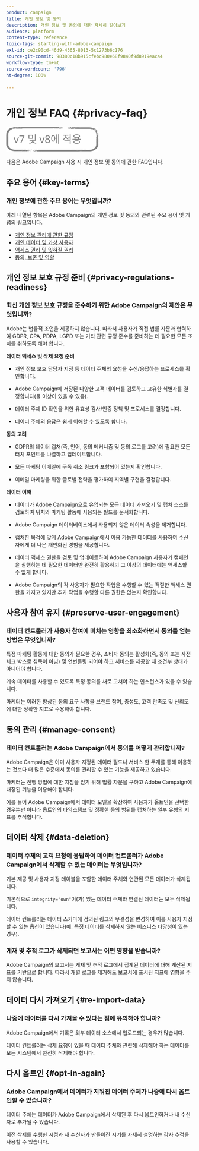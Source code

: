 ```yaml
---
product: campaign
title: 개인 정보 및 동의
description: 개인 정보 및 동의에 대한 자세히 알아보기
audience: platform
content-type: reference
topic-tags: starting-with-adobe-campaign
exl-id: ce2c90cd-46d9-4365-8013-5c1273b6c176
source-git-commit: 98380c18b915cfebc980e68f9840f9d8919eaca4
workflow-type: tm+mt
source-wordcount: '796'
ht-degree: 100%

---
```


# 개인 정보 FAQ {#privacy-faq}

![](../../assets/common.svg)

다음은 Adobe Campaign 사용 시 개인 정보 및 동의에 관한 FAQ입니다.

## 주요 용어 {#key-terms}

### 개인 정보에 관한 주요 용어는 무엇입니까?

아래 나열된 항목은 Adobe Campaign의 개인 정보 및 동의와 관련된 주요 용어 및 개념의 링크입니다.

* [개인 정보 관리에 관한 규정](../../platform/using/privacy-management.md#privacy-management-regulations)
* [개인 데이터 및 가상 사용자](../../platform/using/privacy-and-recommendations.md#personal-data)
* [액세스 권리 및 잊혀질 권리](../../platform/using/privacy-management.md#right-access-forgotten)
* [동의, 보존 및 역할](../../platform/using/privacy-management.md#consent-retention-roles)

## 개인 정보 보호 규정 준비 {#privacy-regulations-readiness}

### 최신 개인 정보 보호 규정을 준수하기 위한 Adobe Campaign의 제안은 무엇입니까?

Adobe는 법률적 조언을 제공하지 않습니다. 따라서 사용자가 직접 법률 자문과 협력하여 GDPR, CPA, PDPA, LGPD 또는 기타 관련 규정 준수를 준비하는 데 필요한 모든 조치를 취하도록 해야 합니다.

**데이터 액세스 및 삭제 요청 준비**

* 개인 정보 보호 담당자 지정 등 데이터 주체의 요청을 수신/응답하는 프로세스를 확인합니다.

* Adobe Campaign에 저장된 다양한 고객 데이터를 검토하고 고유한 식별자를 결정합니다(둘 이상이 있을 수 있음).

* 데이터 주체 ID 확인을 위한 유효성 검사/인증 정책 및 프로세스를 결정합니다.

* 데이터 주체의 응답은 쉽게 이해할 수 있도록 합니다.

**동의 고려**

* GDPR의 데이터 캡처(즉, 언어, 동의 메커니즘 및 동의 로그를 고려)에 필요한 모든 터치 포인트를 나열하고 업데이트합니다.

* 모든 마케팅 이메일에 구독 취소 링크가 포함되어 있는지 확인합니다.

* 이메일 마케팅을 위한 글로벌 전략을 평가하여 지역별 구현을 결정합니다.

**데이터 이해**

* 데이터가 Adobe Campaign으로 유입되는 모든 데이터 가져오기 및 캡처 소스를 검토하여 위치와 마케팅 활동에 사용되는 필드를 문서화합니다.

* Adobe Campaign 데이터베이스에서 사용되지 않은 데이터 속성을 제거합니다.

* 캡처한 목적에 맞게 Adobe Campaign에서 이용 가능한 데이터를 사용하여 수신자에게 더 나은 개인화된 경험을 제공합니다.

* 데이터 액세스 권한을 검토 및 업데이트하여 Adobe Campaign 사용자가 캠페인을 실행하는 데 필요한 데이터만 완전히 활용하되 그 이상의 데이터에는 액세스할 수 없게 합니다.

* Adobe Campaign의 각 사용자가 필요한 작업을 수행할 수 있는 적절한 액세스 권한을 가지고 있지만 추가 작업을 수행할 다른 권한은 없는지 확인합니다.

## 사용자 참여 유지 {#preserve-user-engagement}

### 데이터 컨트롤러가 사용자 참여에 미치는 영향을 최소화하면서 동의를 얻는 방법은 무엇입니까?

특정 마케팅 활동에 대한 동의가 필요한 경우, 소비자 동의는 활성화(즉, 동의 또는 사전 체크 박스로 침묵이 아님) 및 언번들링 되어야 하고 서비스를 제공할 때 조건부 상태가 아니어야 합니다.

계속 데이터를 사용할 수 있도록 특정 동의를 새로 고쳐야 하는 인스턴스가 있을 수 있습니다.

마케터는 이러한 향상된 동의 요구 사항을 브랜드 참여, 충성도, 고객 만족도 및 신뢰도에 대한 정확한 지표로 수용해야 합니다.

## 동의 관리 {#manage-consent}

### 데이터 컨트롤러는 Adobe Campaign에서 동의를 어떻게 관리합니까?

Adobe Campaign은 이미 사용자 지정된 데이터 필드나 서비스 한 두개를 통해 이용하는 것보다 더 많은 수준에서 동의를 관리할 수 있는 기능을 제공하고 있습니다.

마케터는 진행 방법에 대한 지침을 얻기 위해 법률 자문을 구하고 Adobe Campaign에 내장된 기능을 이용해야 합니다.

예를 들어 Adobe Campaign에서 데이터 모델을 확장하여 사용자가 옵트인을 선택한 경우뿐만 아니라 옵트인의 타임스탬프 및 정확한 동의 범위를 캡처하는 일부 유형의 지표를 추적합니다.

## 데이터 삭제 {#data-deletion}

### 데이터 주체의 고객 요청에 응답하여 데이터 컨트롤러가 Adobe Campaign에서 삭제할 수 있는 데이터는 무엇입니까?

기본 제공 및 사용자 지정 테이블을 포함한 데이터 주체와 연관된 모든 데이터가 삭제됩니다.

기본적으로 `integrity="own"`이(가) 있는 데이터 주체와 연결된 데이터는 모두 삭제됩니다.

데이터 컨트롤러는 데이터 스키마에 정의된 링크의 무결성을 변경하여 이를 사용자 지정할 수 있는 옵션이 있습니다(예: 특정 데이터를 삭제하지 않는 비즈니스 타당성이 있는 경우).

### 게재 및 추적 로그가 삭제되면 보고서는 어떤 영향을 받습니까?

Adobe Campaign의 보고서는 게재 및 추적 로그에서 집계된 데이터에 대해 계산된 지표를 기반으로 합니다. 따라서 개별 로그를 제거해도 보고서에 표시된 지표에 영향을 주지 않습니다.

## 데이터 다시 가져오기 {#re-import-data}

### 나중에 데이터를 다시 가져올 수 있다는 점에 유의해야 합니까?

Adobe Campaign에서 기록은 외부 데이터 소스에서 업로드되는 경우가 많습니다.

데이터 컨트롤러는 삭제 요청이 있을 때 데이터 주체와 관련해 삭제해야 하는 데이터를 모든 시스템에서 완전히 삭제해야 합니다.

## 다시 옵트인 {#opt-in-again}

### Adobe Campaign에서 데이터가 지워진 데이터 주체가 나중에 다시 옵트인할 수 있습니까?

데이터 주체는 데이터가 Adobe Campaign에서 삭제된 후 다시 옵트인하거나 새 수신자로 추가될 수 있습니다.

이전 삭제를 수행한 시점과 새 수신자가 만들어진 시기를 자세히 설명하는 감사 추적을 사용할 수 있습니다.
